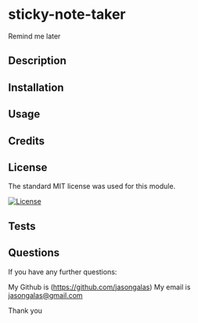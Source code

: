 # sticky-note-taker
Remind me later
## Description

## Installation

## Usage

## Credits

## License

The standard MIT license was used for this module.

[![License](https://img.shields.io/badge/license-MIT-blue.svg)](https://choosealicense.com/licenses/mit/) 

## Tests

## Questions

If you have any further questions:

My Github is (https://github.com/jasongalas) 
My email is jasongalas@gmail.com

Thank you